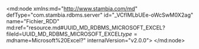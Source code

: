 <?xml version="1.0" encoding="UTF-8"?>
<md:node xmlns:md="http://www.stambia.com/md" defType="com.stambia.rdbms.server" id="_VCfIMLbUEe-oWcSwM0X2ag" name="Fichier_RDD" md:ref="resource.md#UUID_MD_RDBMS_MICROSOFT_EXCEL?fileId=UUID_MD_RDBMS_MICROSOFT_EXCEL$type=md$name=Microsoft%20Excel?" internalVersion="v2.0.0">
  <attribute defType="com.stambia.rdbms.server.module" id="_VCknwLbUEe-oWcSwM0X2ag" value="Microsoft Excel"/>
  <attribute defType="com.stambia.rdbms.server.driver" id="_uFLwoLbUEe-oWcSwM0X2ag" value="com.semarchy.xdi.jdbc.excel.XLSXDriver"/>
  <attribute defType="com.stambia.rdbms.server.designerAutoCommit" id="_uFLwobbUEe-oWcSwM0X2ag" value="true"/>
  <attribute defType="com.stambia.rdbms.server.url" id="_uFPbALbUEe-oWcSwM0X2ag" value="jdbc:semarchy:excel://C:\Users\PICAUDD\Desktop\2024.12.03 Echantillon test SIOP.xlsx?columnNameStyle=PRESERVE"/>
  <configuration id="_8t6X8Lb9Ee-0Xc913hdzrA" name="Dev">
    <attribute defType="com.stambia.rdbms.server.url" id="__5mQ0bb9Ee-0Xc913hdzrA" value="jdbc:semarchy:excel://C:\Users\PICAUDD\Desktop\2024.12.03 Echantillon test SIOP.xlsx?columnNameStyle=PRESERVE"/>
  </configuration>
  <node defType="com.stambia.rdbms.schema" id="_VKspALbUEe-oWcSwM0X2ag" name="2024.12.03 Echantillon test SIOP">
    <attribute defType="com.stambia.rdbms.schema.catalog.name" id="_VNVtULbUEe-oWcSwM0X2ag" value="2024.12.03 Echantillon test SIOP"/>
    <attribute defType="com.stambia.rdbms.schema.rejectMask" id="_VNWUYLbUEe-oWcSwM0X2ag" value="R_[targetName]"/>
    <attribute defType="com.stambia.rdbms.schema.loadMask" id="_VNW7cLbUEe-oWcSwM0X2ag" value="L[number]_[targetName]"/>
    <attribute defType="com.stambia.rdbms.schema.integrationMask" id="_VNXigLbUEe-oWcSwM0X2ag" value="I_[targetName]"/>
    <attribute defType="com.stambia.rdbms.schema.dataStoreFilter" id="_qPbKkLbVEe-oWcSwM0X2ag" value=""/>
    <node defType="com.stambia.rdbms.datastore" id="_L4DuELbWEe-oWcSwM0X2ag" name="entité lié à la nature relation$">
      <attribute defType="com.stambia.rdbms.datastore.name" id="_L4EVILbWEe-oWcSwM0X2ag" value="entité lié à la nature relation$"/>
      <attribute defType="com.stambia.rdbms.datastore.type" id="_L4EVIbbWEe-oWcSwM0X2ag" value="TABLE"/>
      <node defType="com.stambia.rdbms.column" id="_L4EVIrbWEe-oWcSwM0X2ag" name="id_naturerelation" position="1">
        <attribute defType="com.stambia.rdbms.column.name" id="_L4E8MLbWEe-oWcSwM0X2ag" value="id_naturerelation"/>
        <attribute defType="com.stambia.rdbms.column.autoIncrement" id="_L4E8MbbWEe-oWcSwM0X2ag" value="false"/>
        <attribute defType="com.stambia.rdbms.column.nullable" id="_L4E8MrbWEe-oWcSwM0X2ag" value="1"/>
        <attribute defType="com.stambia.rdbms.column.remarks" id="_L4E8M7bWEe-oWcSwM0X2ag" value=""/>
        <attribute defType="com.stambia.rdbms.column.type" id="_L4E8NLbWEe-oWcSwM0X2ag" value="VARCHAR"/>
      </node>
      <node defType="com.stambia.rdbms.column" id="_L4E8NbbWEe-oWcSwM0X2ag" name="id_entiteutilisantnature" position="2">
        <attribute defType="com.stambia.rdbms.column.name" id="_L4E8NrbWEe-oWcSwM0X2ag" value="id_entiteutilisantnature"/>
        <attribute defType="com.stambia.rdbms.column.autoIncrement" id="_L4E8N7bWEe-oWcSwM0X2ag" value="false"/>
        <attribute defType="com.stambia.rdbms.column.nullable" id="_L4E8OLbWEe-oWcSwM0X2ag" value="1"/>
        <attribute defType="com.stambia.rdbms.column.remarks" id="_L4E8ObbWEe-oWcSwM0X2ag" value=""/>
        <attribute defType="com.stambia.rdbms.column.type" id="_L4E8OrbWEe-oWcSwM0X2ag" value="VARCHAR"/>
      </node>
      <node defType="com.stambia.rdbms.column" id="_L4E8O7bWEe-oWcSwM0X2ag" name="f_entite" position="3">
        <attribute defType="com.stambia.rdbms.column.name" id="_L4E8PLbWEe-oWcSwM0X2ag" value="f_entite"/>
        <attribute defType="com.stambia.rdbms.column.autoIncrement" id="_L4E8PbbWEe-oWcSwM0X2ag" value="false"/>
        <attribute defType="com.stambia.rdbms.column.nullable" id="_L4E8PrbWEe-oWcSwM0X2ag" value="1"/>
        <attribute defType="com.stambia.rdbms.column.remarks" id="_L4E8P7bWEe-oWcSwM0X2ag" value=""/>
        <attribute defType="com.stambia.rdbms.column.type" id="_L4E8QLbWEe-oWcSwM0X2ag" value="VARCHAR"/>
      </node>
      <node defType="com.stambia.rdbms.column" id="_L4E8QbbWEe-oWcSwM0X2ag" name="dat_debutentite" position="4">
        <attribute defType="com.stambia.rdbms.column.name" id="_L4E8QrbWEe-oWcSwM0X2ag" value="dat_debutentite"/>
        <attribute defType="com.stambia.rdbms.column.autoIncrement" id="_L4E8Q7bWEe-oWcSwM0X2ag" value="false"/>
        <attribute defType="com.stambia.rdbms.column.nullable" id="_L4E8RLbWEe-oWcSwM0X2ag" value="1"/>
        <attribute defType="com.stambia.rdbms.column.remarks" id="_L4E8RbbWEe-oWcSwM0X2ag" value=""/>
        <attribute defType="com.stambia.rdbms.column.type" id="_L4E8RrbWEe-oWcSwM0X2ag" value="VARCHAR"/>
      </node>
      <node defType="com.stambia.rdbms.column" id="_L4E8R7bWEe-oWcSwM0X2ag" name="dat_finentite" position="5">
        <attribute defType="com.stambia.rdbms.column.name" id="_L4E8SLbWEe-oWcSwM0X2ag" value="dat_finentite"/>
        <attribute defType="com.stambia.rdbms.column.autoIncrement" id="_L4E8SbbWEe-oWcSwM0X2ag" value="false"/>
        <attribute defType="com.stambia.rdbms.column.nullable" id="_L4E8SrbWEe-oWcSwM0X2ag" value="1"/>
        <attribute defType="com.stambia.rdbms.column.remarks" id="_L4E8S7bWEe-oWcSwM0X2ag" value=""/>
        <attribute defType="com.stambia.rdbms.column.type" id="_L4E8TLbWEe-oWcSwM0X2ag" value="VARCHAR"/>
      </node>
    </node>
    <node defType="com.stambia.rdbms.datastore" id="_L5qQkLbWEe-oWcSwM0X2ag" name="nature de relation$">
      <attribute defType="com.stambia.rdbms.datastore.name" id="_L5qQkbbWEe-oWcSwM0X2ag" value="nature de relation$"/>
      <attribute defType="com.stambia.rdbms.datastore.type" id="_L5qQkrbWEe-oWcSwM0X2ag" value="TABLE"/>
      <node defType="com.stambia.rdbms.column" id="_L5q3oLbWEe-oWcSwM0X2ag" name="ID_Tiers" position="1">
        <attribute defType="com.stambia.rdbms.column.name" id="_L5q3obbWEe-oWcSwM0X2ag" value="ID_Tiers"/>
        <attribute defType="com.stambia.rdbms.column.autoIncrement" id="_L5q3orbWEe-oWcSwM0X2ag" value="false"/>
        <attribute defType="com.stambia.rdbms.column.nullable" id="_L5q3o7bWEe-oWcSwM0X2ag" value="1"/>
        <attribute defType="com.stambia.rdbms.column.remarks" id="_L5q3pLbWEe-oWcSwM0X2ag" value=""/>
        <attribute defType="com.stambia.rdbms.column.type" id="_L5q3pbbWEe-oWcSwM0X2ag" value="VARCHAR"/>
      </node>
      <node defType="com.stambia.rdbms.column" id="_L5q3prbWEe-oWcSwM0X2ag" name="id_naturerelation" position="2">
        <attribute defType="com.stambia.rdbms.column.name" id="_L5q3p7bWEe-oWcSwM0X2ag" value="id_naturerelation"/>
        <attribute defType="com.stambia.rdbms.column.autoIncrement" id="_L5q3qLbWEe-oWcSwM0X2ag" value="false"/>
        <attribute defType="com.stambia.rdbms.column.nullable" id="_L5q3qbbWEe-oWcSwM0X2ag" value="1"/>
        <attribute defType="com.stambia.rdbms.column.remarks" id="_L5q3qrbWEe-oWcSwM0X2ag" value=""/>
        <attribute defType="com.stambia.rdbms.column.type" id="_L5q3q7bWEe-oWcSwM0X2ag" value="VARCHAR"/>
      </node>
      <node defType="com.stambia.rdbms.column" id="_L5q3rLbWEe-oWcSwM0X2ag" name="f_type_nature_relation" position="3">
        <attribute defType="com.stambia.rdbms.column.name" id="_L5q3rbbWEe-oWcSwM0X2ag" value="f_type_nature_relation"/>
        <attribute defType="com.stambia.rdbms.column.autoIncrement" id="_L5q3rrbWEe-oWcSwM0X2ag" value="false"/>
        <attribute defType="com.stambia.rdbms.column.nullable" id="_L5q3r7bWEe-oWcSwM0X2ag" value="1"/>
        <attribute defType="com.stambia.rdbms.column.remarks" id="_L5q3sLbWEe-oWcSwM0X2ag" value=""/>
        <attribute defType="com.stambia.rdbms.column.type" id="_L5q3sbbWEe-oWcSwM0X2ag" value="VARCHAR"/>
      </node>
      <node defType="com.stambia.rdbms.column" id="_L5q3srbWEe-oWcSwM0X2ag" name="f_type_role_nature_relation" position="4">
        <attribute defType="com.stambia.rdbms.column.name" id="_L5q3s7bWEe-oWcSwM0X2ag" value="f_type_role_nature_relation"/>
        <attribute defType="com.stambia.rdbms.column.autoIncrement" id="_L5q3tLbWEe-oWcSwM0X2ag" value="false"/>
        <attribute defType="com.stambia.rdbms.column.nullable" id="_L5q3tbbWEe-oWcSwM0X2ag" value="1"/>
        <attribute defType="com.stambia.rdbms.column.remarks" id="_L5q3trbWEe-oWcSwM0X2ag" value=""/>
        <attribute defType="com.stambia.rdbms.column.type" id="_L5q3t7bWEe-oWcSwM0X2ag" value="VARCHAR"/>
      </node>
      <node defType="com.stambia.rdbms.column" id="_L5q3uLbWEe-oWcSwM0X2ag" name="dat_creation" position="5">
        <attribute defType="com.stambia.rdbms.column.name" id="_L5q3ubbWEe-oWcSwM0X2ag" value="dat_creation"/>
        <attribute defType="com.stambia.rdbms.column.autoIncrement" id="_L5q3urbWEe-oWcSwM0X2ag" value="false"/>
        <attribute defType="com.stambia.rdbms.column.nullable" id="_L5q3u7bWEe-oWcSwM0X2ag" value="1"/>
        <attribute defType="com.stambia.rdbms.column.remarks" id="_L5q3vLbWEe-oWcSwM0X2ag" value=""/>
        <attribute defType="com.stambia.rdbms.column.type" id="_L5q3vbbWEe-oWcSwM0X2ag" value="VARCHAR"/>
      </node>
      <node defType="com.stambia.rdbms.column" id="_L5q3vrbWEe-oWcSwM0X2ag" name="dat_affectionnature" position="6">
        <attribute defType="com.stambia.rdbms.column.name" id="_L5q3v7bWEe-oWcSwM0X2ag" value="dat_affectionnature"/>
        <attribute defType="com.stambia.rdbms.column.autoIncrement" id="_L5q3wLbWEe-oWcSwM0X2ag" value="false"/>
        <attribute defType="com.stambia.rdbms.column.nullable" id="_L5q3wbbWEe-oWcSwM0X2ag" value="1"/>
        <attribute defType="com.stambia.rdbms.column.remarks" id="_L5q3wrbWEe-oWcSwM0X2ag" value=""/>
        <attribute defType="com.stambia.rdbms.column.type" id="_L5q3w7bWEe-oWcSwM0X2ag" value="VARCHAR"/>
      </node>
      <node defType="com.stambia.rdbms.column" id="_L5q3xLbWEe-oWcSwM0X2ag" name="dat_finaffectionnature" position="7">
        <attribute defType="com.stambia.rdbms.column.name" id="_L5q3xbbWEe-oWcSwM0X2ag" value="dat_finaffectionnature"/>
        <attribute defType="com.stambia.rdbms.column.autoIncrement" id="_L5q3xrbWEe-oWcSwM0X2ag" value="false"/>
        <attribute defType="com.stambia.rdbms.column.nullable" id="_L5q3x7bWEe-oWcSwM0X2ag" value="1"/>
        <attribute defType="com.stambia.rdbms.column.remarks" id="_L5q3yLbWEe-oWcSwM0X2ag" value=""/>
        <attribute defType="com.stambia.rdbms.column.type" id="_L5q3ybbWEe-oWcSwM0X2ag" value="VARCHAR"/>
      </node>
    </node>
    <node defType="com.stambia.rdbms.datastore" id="_FBg0kLb4Ee-oWcSwM0X2ag" name="tiers$">
      <attribute defType="com.stambia.rdbms.datastore.name" id="_FBg0kbb4Ee-oWcSwM0X2ag" value="tiers$"/>
      <attribute defType="com.stambia.rdbms.datastore.type" id="_FBg0krb4Ee-oWcSwM0X2ag" value="TABLE"/>
      <node defType="com.stambia.rdbms.column" id="_FBjQ0Lb4Ee-oWcSwM0X2ag" name="ID_Tiers" position="1">
        <attribute defType="com.stambia.rdbms.column.name" id="_FBjQ0bb4Ee-oWcSwM0X2ag" value="ID_Tiers"/>
        <attribute defType="com.stambia.rdbms.column.autoIncrement" id="_FBjQ0rb4Ee-oWcSwM0X2ag" value="false"/>
        <attribute defType="com.stambia.rdbms.column.nullable" id="_FBjQ07b4Ee-oWcSwM0X2ag" value="1"/>
        <attribute defType="com.stambia.rdbms.column.remarks" id="_FBjQ1Lb4Ee-oWcSwM0X2ag" value=""/>
        <attribute defType="com.stambia.rdbms.column.type" id="_FBjQ1bb4Ee-oWcSwM0X2ag" value="VARCHAR"/>
      </node>
      <node defType="com.stambia.rdbms.column" id="_FBjQ1rb4Ee-oWcSwM0X2ag" name="f_type_nature_relation" position="2">
        <attribute defType="com.stambia.rdbms.column.name" id="_FBjQ17b4Ee-oWcSwM0X2ag" value="f_type_nature_relation"/>
        <attribute defType="com.stambia.rdbms.column.autoIncrement" id="_FBjQ2Lb4Ee-oWcSwM0X2ag" value="false"/>
        <attribute defType="com.stambia.rdbms.column.nullable" id="_FBjQ2bb4Ee-oWcSwM0X2ag" value="1"/>
        <attribute defType="com.stambia.rdbms.column.remarks" id="_FBjQ2rb4Ee-oWcSwM0X2ag" value=""/>
        <attribute defType="com.stambia.rdbms.column.type" id="_FBjQ27b4Ee-oWcSwM0X2ag" value="VARCHAR"/>
      </node>
      <node defType="com.stambia.rdbms.column" id="_FBjQ3Lb4Ee-oWcSwM0X2ag" name="zone_geographique" position="3">
        <attribute defType="com.stambia.rdbms.column.name" id="_FBjQ3bb4Ee-oWcSwM0X2ag" value="zone_geographique"/>
        <attribute defType="com.stambia.rdbms.column.autoIncrement" id="_FBjQ3rb4Ee-oWcSwM0X2ag" value="false"/>
        <attribute defType="com.stambia.rdbms.column.nullable" id="_FBjQ37b4Ee-oWcSwM0X2ag" value="1"/>
        <attribute defType="com.stambia.rdbms.column.remarks" id="_FBjQ4Lb4Ee-oWcSwM0X2ag" value=""/>
        <attribute defType="com.stambia.rdbms.column.type" id="_FBjQ4bb4Ee-oWcSwM0X2ag" value="VARCHAR"/>
      </node>
      <node defType="com.stambia.rdbms.column" id="_FBjQ4rb4Ee-oWcSwM0X2ag" name="f_cat_tiers" position="4">
        <attribute defType="com.stambia.rdbms.column.name" id="_FBjQ47b4Ee-oWcSwM0X2ag" value="f_cat_tiers"/>
        <attribute defType="com.stambia.rdbms.column.autoIncrement" id="_FBjQ5Lb4Ee-oWcSwM0X2ag" value="false"/>
        <attribute defType="com.stambia.rdbms.column.nullable" id="_FBjQ5bb4Ee-oWcSwM0X2ag" value="1"/>
        <attribute defType="com.stambia.rdbms.column.remarks" id="_FBjQ5rb4Ee-oWcSwM0X2ag" value=""/>
        <attribute defType="com.stambia.rdbms.column.type" id="_FBjQ57b4Ee-oWcSwM0X2ag" value="VARCHAR"/>
      </node>
      <node defType="com.stambia.rdbms.column" id="_FBjQ6Lb4Ee-oWcSwM0X2ag" name="date_creation_tiers" position="5">
        <attribute defType="com.stambia.rdbms.column.name" id="_FBjQ6bb4Ee-oWcSwM0X2ag" value="date_creation_tiers"/>
        <attribute defType="com.stambia.rdbms.column.autoIncrement" id="_FBjQ6rb4Ee-oWcSwM0X2ag" value="false"/>
        <attribute defType="com.stambia.rdbms.column.nullable" id="_FBjQ67b4Ee-oWcSwM0X2ag" value="1"/>
        <attribute defType="com.stambia.rdbms.column.remarks" id="_FBjQ7Lb4Ee-oWcSwM0X2ag" value=""/>
        <attribute defType="com.stambia.rdbms.column.type" id="_FBjQ7bb4Ee-oWcSwM0X2ag" value="VARCHAR"/>
      </node>
      <node defType="com.stambia.rdbms.column" id="_FBjQ7rb4Ee-oWcSwM0X2ag" name="F_PAYS_NATIONALITE" position="6">
        <attribute defType="com.stambia.rdbms.column.name" id="_FBjQ77b4Ee-oWcSwM0X2ag" value="F_PAYS_NATIONALITE"/>
        <attribute defType="com.stambia.rdbms.column.autoIncrement" id="_FBjQ8Lb4Ee-oWcSwM0X2ag" value="false"/>
        <attribute defType="com.stambia.rdbms.column.nullable" id="_FBjQ8bb4Ee-oWcSwM0X2ag" value="1"/>
        <attribute defType="com.stambia.rdbms.column.remarks" id="_FBjQ8rb4Ee-oWcSwM0X2ag" value=""/>
        <attribute defType="com.stambia.rdbms.column.type" id="_FBjQ87b4Ee-oWcSwM0X2ag" value="VARCHAR"/>
      </node>
      <node defType="com.stambia.rdbms.column" id="_FBjQ9Lb4Ee-oWcSwM0X2ag" name="f_pays_residence" position="7">
        <attribute defType="com.stambia.rdbms.column.name" id="_FBjQ9bb4Ee-oWcSwM0X2ag" value="f_pays_residence"/>
        <attribute defType="com.stambia.rdbms.column.autoIncrement" id="_FBjQ9rb4Ee-oWcSwM0X2ag" value="false"/>
        <attribute defType="com.stambia.rdbms.column.nullable" id="_FBjQ97b4Ee-oWcSwM0X2ag" value="1"/>
        <attribute defType="com.stambia.rdbms.column.remarks" id="_FBjQ-Lb4Ee-oWcSwM0X2ag" value=""/>
        <attribute defType="com.stambia.rdbms.column.type" id="_FBjQ-bb4Ee-oWcSwM0X2ag" value="VARCHAR"/>
      </node>
      <node defType="com.stambia.rdbms.column" id="_FBjQ-rb4Ee-oWcSwM0X2ag" name="f_pays_immatriculation" position="8">
        <attribute defType="com.stambia.rdbms.column.name" id="_FBjQ-7b4Ee-oWcSwM0X2ag" value="f_pays_immatriculation"/>
        <attribute defType="com.stambia.rdbms.column.autoIncrement" id="_FBjQ_Lb4Ee-oWcSwM0X2ag" value="false"/>
        <attribute defType="com.stambia.rdbms.column.nullable" id="_FBjQ_bb4Ee-oWcSwM0X2ag" value="1"/>
        <attribute defType="com.stambia.rdbms.column.remarks" id="_FBjQ_rb4Ee-oWcSwM0X2ag" value=""/>
        <attribute defType="com.stambia.rdbms.column.type" id="_FBjQ_7b4Ee-oWcSwM0X2ag" value="VARCHAR"/>
      </node>
      <node defType="com.stambia.rdbms.column" id="_FBjRALb4Ee-oWcSwM0X2ag" name="f_agent_economique" position="9">
        <attribute defType="com.stambia.rdbms.column.name" id="_FBjRAbb4Ee-oWcSwM0X2ag" value="f_agent_economique"/>
        <attribute defType="com.stambia.rdbms.column.autoIncrement" id="_FBjRArb4Ee-oWcSwM0X2ag" value="false"/>
        <attribute defType="com.stambia.rdbms.column.nullable" id="_FBjRA7b4Ee-oWcSwM0X2ag" value="1"/>
        <attribute defType="com.stambia.rdbms.column.remarks" id="_FBjRBLb4Ee-oWcSwM0X2ag" value=""/>
        <attribute defType="com.stambia.rdbms.column.type" id="_FBjRBbb4Ee-oWcSwM0X2ag" value="VARCHAR"/>
      </node>
      <node defType="com.stambia.rdbms.column" id="_FBjRBrb4Ee-oWcSwM0X2ag" name="f_categorie_juridique" position="10">
        <attribute defType="com.stambia.rdbms.column.name" id="_FBjRB7b4Ee-oWcSwM0X2ag" value="f_categorie_juridique"/>
        <attribute defType="com.stambia.rdbms.column.autoIncrement" id="_FBjRCLb4Ee-oWcSwM0X2ag" value="false"/>
        <attribute defType="com.stambia.rdbms.column.nullable" id="_FBjRCbb4Ee-oWcSwM0X2ag" value="1"/>
        <attribute defType="com.stambia.rdbms.column.remarks" id="_FBjRCrb4Ee-oWcSwM0X2ag" value=""/>
        <attribute defType="com.stambia.rdbms.column.type" id="_FBjRC7b4Ee-oWcSwM0X2ag" value="VARCHAR"/>
      </node>
      <node defType="com.stambia.rdbms.column" id="_FBjRDLb4Ee-oWcSwM0X2ag" name="f_canal_acheminement" position="11">
        <attribute defType="com.stambia.rdbms.column.name" id="_FBjRDbb4Ee-oWcSwM0X2ag" value="f_canal_acheminement"/>
        <attribute defType="com.stambia.rdbms.column.autoIncrement" id="_FBjRDrb4Ee-oWcSwM0X2ag" value="false"/>
        <attribute defType="com.stambia.rdbms.column.nullable" id="_FBjRD7b4Ee-oWcSwM0X2ag" value="1"/>
        <attribute defType="com.stambia.rdbms.column.remarks" id="_FBjRELb4Ee-oWcSwM0X2ag" value=""/>
        <attribute defType="com.stambia.rdbms.column.type" id="_FBjREbb4Ee-oWcSwM0X2ag" value="VARCHAR"/>
      </node>
      <node defType="com.stambia.rdbms.column" id="_FBjRErb4Ee-oWcSwM0X2ag" name="raison_sociale" position="12">
        <attribute defType="com.stambia.rdbms.column.name" id="_FBjRE7b4Ee-oWcSwM0X2ag" value="raison_sociale"/>
        <attribute defType="com.stambia.rdbms.column.autoIncrement" id="_FBjRFLb4Ee-oWcSwM0X2ag" value="false"/>
        <attribute defType="com.stambia.rdbms.column.nullable" id="_FBjRFbb4Ee-oWcSwM0X2ag" value="1"/>
        <attribute defType="com.stambia.rdbms.column.remarks" id="_FBjRFrb4Ee-oWcSwM0X2ag" value=""/>
        <attribute defType="com.stambia.rdbms.column.type" id="_FBjRF7b4Ee-oWcSwM0X2ag" value="VARCHAR"/>
      </node>
      <node defType="com.stambia.rdbms.column" id="_FBjRGLb4Ee-oWcSwM0X2ag" name="raison_sociale_abregee" position="13">
        <attribute defType="com.stambia.rdbms.column.name" id="_FBjRGbb4Ee-oWcSwM0X2ag" value="raison_sociale_abregee"/>
        <attribute defType="com.stambia.rdbms.column.autoIncrement" id="_FBjRGrb4Ee-oWcSwM0X2ag" value="false"/>
        <attribute defType="com.stambia.rdbms.column.nullable" id="_FBjRG7b4Ee-oWcSwM0X2ag" value="1"/>
        <attribute defType="com.stambia.rdbms.column.remarks" id="_FBjRHLb4Ee-oWcSwM0X2ag" value=""/>
        <attribute defType="com.stambia.rdbms.column.type" id="_FBjRHbb4Ee-oWcSwM0X2ag" value="VARCHAR"/>
      </node>
      <node defType="com.stambia.rdbms.column" id="_FBjRHrb4Ee-oWcSwM0X2ag" name="siren" position="14">
        <attribute defType="com.stambia.rdbms.column.name" id="_FBjRH7b4Ee-oWcSwM0X2ag" value="siren"/>
        <attribute defType="com.stambia.rdbms.column.autoIncrement" id="_FBjRILb4Ee-oWcSwM0X2ag" value="false"/>
        <attribute defType="com.stambia.rdbms.column.nullable" id="_FBjRIbb4Ee-oWcSwM0X2ag" value="1"/>
        <attribute defType="com.stambia.rdbms.column.remarks" id="_FBjRIrb4Ee-oWcSwM0X2ag" value=""/>
        <attribute defType="com.stambia.rdbms.column.type" id="_FBjRI7b4Ee-oWcSwM0X2ag" value="VARCHAR"/>
      </node>
      <node defType="com.stambia.rdbms.column" id="_FBjRJLb4Ee-oWcSwM0X2ag" name="siret" position="15">
        <attribute defType="com.stambia.rdbms.column.name" id="_FBjRJbb4Ee-oWcSwM0X2ag" value="siret"/>
        <attribute defType="com.stambia.rdbms.column.autoIncrement" id="_FBjRJrb4Ee-oWcSwM0X2ag" value="false"/>
        <attribute defType="com.stambia.rdbms.column.nullable" id="_FBjRJ7b4Ee-oWcSwM0X2ag" value="1"/>
        <attribute defType="com.stambia.rdbms.column.remarks" id="_FBjRKLb4Ee-oWcSwM0X2ag" value=""/>
        <attribute defType="com.stambia.rdbms.column.type" id="_FBjRKbb4Ee-oWcSwM0X2ag" value="VARCHAR"/>
      </node>
      <node defType="com.stambia.rdbms.column" id="_FBjRKrb4Ee-oWcSwM0X2ag" name="f_section_naf" position="16">
        <attribute defType="com.stambia.rdbms.column.name" id="_FBjRK7b4Ee-oWcSwM0X2ag" value="f_section_naf"/>
        <attribute defType="com.stambia.rdbms.column.autoIncrement" id="_FBjRLLb4Ee-oWcSwM0X2ag" value="false"/>
        <attribute defType="com.stambia.rdbms.column.nullable" id="_FBjRLbb4Ee-oWcSwM0X2ag" value="1"/>
        <attribute defType="com.stambia.rdbms.column.remarks" id="_FBjRLrb4Ee-oWcSwM0X2ag" value=""/>
        <attribute defType="com.stambia.rdbms.column.type" id="_FBjRL7b4Ee-oWcSwM0X2ag" value="VARCHAR"/>
      </node>
      <node defType="com.stambia.rdbms.column" id="_FBjRMLb4Ee-oWcSwM0X2ag" name="f_sous_section_naf" position="17">
        <attribute defType="com.stambia.rdbms.column.name" id="_FBjRMbb4Ee-oWcSwM0X2ag" value="f_sous_section_naf"/>
        <attribute defType="com.stambia.rdbms.column.autoIncrement" id="_FBjRMrb4Ee-oWcSwM0X2ag" value="false"/>
        <attribute defType="com.stambia.rdbms.column.nullable" id="_FBjRM7b4Ee-oWcSwM0X2ag" value="1"/>
        <attribute defType="com.stambia.rdbms.column.remarks" id="_FBjRNLb4Ee-oWcSwM0X2ag" value=""/>
        <attribute defType="com.stambia.rdbms.column.type" id="_FBjRNbb4Ee-oWcSwM0X2ag" value="VARCHAR"/>
      </node>
      <node defType="com.stambia.rdbms.column" id="_FBjRNrb4Ee-oWcSwM0X2ag" name="f_regroupement_naf" position="18">
        <attribute defType="com.stambia.rdbms.column.name" id="_FBjRN7b4Ee-oWcSwM0X2ag" value="f_regroupement_naf"/>
        <attribute defType="com.stambia.rdbms.column.autoIncrement" id="_FBjROLb4Ee-oWcSwM0X2ag" value="false"/>
        <attribute defType="com.stambia.rdbms.column.nullable" id="_FBjRObb4Ee-oWcSwM0X2ag" value="1"/>
        <attribute defType="com.stambia.rdbms.column.remarks" id="_FBjROrb4Ee-oWcSwM0X2ag" value=""/>
        <attribute defType="com.stambia.rdbms.column.type" id="_FBjRO7b4Ee-oWcSwM0X2ag" value="VARCHAR"/>
      </node>
      <node defType="com.stambia.rdbms.column" id="_FBjRPLb4Ee-oWcSwM0X2ag" name="f_code_naf" position="19">
        <attribute defType="com.stambia.rdbms.column.name" id="_FBjRPbb4Ee-oWcSwM0X2ag" value="f_code_naf"/>
        <attribute defType="com.stambia.rdbms.column.autoIncrement" id="_FBjRPrb4Ee-oWcSwM0X2ag" value="false"/>
        <attribute defType="com.stambia.rdbms.column.nullable" id="_FBjRP7b4Ee-oWcSwM0X2ag" value="1"/>
        <attribute defType="com.stambia.rdbms.column.remarks" id="_FBjRQLb4Ee-oWcSwM0X2ag" value=""/>
        <attribute defType="com.stambia.rdbms.column.type" id="_FBjRQbb4Ee-oWcSwM0X2ag" value="VARCHAR"/>
      </node>
      <node defType="com.stambia.rdbms.column" id="_FBjRQrb4Ee-oWcSwM0X2ag" name="f_code_nace" position="20">
        <attribute defType="com.stambia.rdbms.column.name" id="_FBjRQ7b4Ee-oWcSwM0X2ag" value="f_code_nace"/>
        <attribute defType="com.stambia.rdbms.column.autoIncrement" id="_FBjRRLb4Ee-oWcSwM0X2ag" value="false"/>
        <attribute defType="com.stambia.rdbms.column.nullable" id="_FBjRRbb4Ee-oWcSwM0X2ag" value="1"/>
        <attribute defType="com.stambia.rdbms.column.remarks" id="_FBjRRrb4Ee-oWcSwM0X2ag" value=""/>
        <attribute defType="com.stambia.rdbms.column.type" id="_FBjRR7b4Ee-oWcSwM0X2ag" value="VARCHAR"/>
      </node>
      <node defType="com.stambia.rdbms.column" id="_FBjRSLb4Ee-oWcSwM0X2ag" name="code_ridet" position="21">
        <attribute defType="com.stambia.rdbms.column.name" id="_FBjRSbb4Ee-oWcSwM0X2ag" value="code_ridet"/>
        <attribute defType="com.stambia.rdbms.column.autoIncrement" id="_FBjRSrb4Ee-oWcSwM0X2ag" value="false"/>
        <attribute defType="com.stambia.rdbms.column.nullable" id="_FBjRS7b4Ee-oWcSwM0X2ag" value="1"/>
        <attribute defType="com.stambia.rdbms.column.remarks" id="_FBjRTLb4Ee-oWcSwM0X2ag" value=""/>
        <attribute defType="com.stambia.rdbms.column.type" id="_FBjRTbb4Ee-oWcSwM0X2ag" value="VARCHAR"/>
      </node>
    </node>
    <node defType="com.stambia.rdbms.datastore" id="_lvkEQLeqEe-HWORqlyIdiQ" name="banque$">
      <attribute defType="com.stambia.rdbms.datastore.name" id="_lvkEQbeqEe-HWORqlyIdiQ" value="banque$"/>
      <attribute defType="com.stambia.rdbms.datastore.type" id="_lvkEQreqEe-HWORqlyIdiQ" value="TABLE"/>
      <node defType="com.stambia.rdbms.column" id="_lvpj0LeqEe-HWORqlyIdiQ" name="ID_Tiers" position="1">
        <attribute defType="com.stambia.rdbms.column.name" id="_lvpj0beqEe-HWORqlyIdiQ" value="ID_Tiers"/>
        <attribute defType="com.stambia.rdbms.column.autoIncrement" id="_lvpj0reqEe-HWORqlyIdiQ" value="false"/>
        <attribute defType="com.stambia.rdbms.column.nullable" id="_lvpj07eqEe-HWORqlyIdiQ" value="1"/>
        <attribute defType="com.stambia.rdbms.column.remarks" id="_lvpj1LeqEe-HWORqlyIdiQ" value=""/>
        <attribute defType="com.stambia.rdbms.column.type" id="_lvpj1beqEe-HWORqlyIdiQ" value="VARCHAR"/>
      </node>
      <node defType="com.stambia.rdbms.column" id="_lvpj1reqEe-HWORqlyIdiQ" name="id_banque" position="2">
        <attribute defType="com.stambia.rdbms.column.name" id="_lvpj17eqEe-HWORqlyIdiQ" value="id_banque"/>
        <attribute defType="com.stambia.rdbms.column.autoIncrement" id="_lvpj2LeqEe-HWORqlyIdiQ" value="false"/>
        <attribute defType="com.stambia.rdbms.column.nullable" id="_lvpj2beqEe-HWORqlyIdiQ" value="1"/>
        <attribute defType="com.stambia.rdbms.column.remarks" id="_lvpj2reqEe-HWORqlyIdiQ" value=""/>
        <attribute defType="com.stambia.rdbms.column.type" id="_lvpj27eqEe-HWORqlyIdiQ" value="VARCHAR"/>
      </node>
      <node defType="com.stambia.rdbms.column" id="_lvpj3LeqEe-HWORqlyIdiQ" name="nombanque" position="3">
        <attribute defType="com.stambia.rdbms.column.name" id="_lvpj3beqEe-HWORqlyIdiQ" value="nombanque"/>
        <attribute defType="com.stambia.rdbms.column.autoIncrement" id="_lvpj3reqEe-HWORqlyIdiQ" value="false"/>
        <attribute defType="com.stambia.rdbms.column.nullable" id="_lvpj37eqEe-HWORqlyIdiQ" value="1"/>
        <attribute defType="com.stambia.rdbms.column.remarks" id="_lvpj4LeqEe-HWORqlyIdiQ" value=""/>
        <attribute defType="com.stambia.rdbms.column.type" id="_lvpj4beqEe-HWORqlyIdiQ" value="VARCHAR"/>
      </node>
      <node defType="com.stambia.rdbms.column" id="_lvpj4reqEe-HWORqlyIdiQ" name="sigle" position="4">
        <attribute defType="com.stambia.rdbms.column.name" id="_lvpj47eqEe-HWORqlyIdiQ" value="sigle"/>
        <attribute defType="com.stambia.rdbms.column.autoIncrement" id="_lvpj5LeqEe-HWORqlyIdiQ" value="false"/>
        <attribute defType="com.stambia.rdbms.column.nullable" id="_lvpj5beqEe-HWORqlyIdiQ" value="1"/>
        <attribute defType="com.stambia.rdbms.column.remarks" id="_lvpj5reqEe-HWORqlyIdiQ" value=""/>
        <attribute defType="com.stambia.rdbms.column.type" id="_lvpj57eqEe-HWORqlyIdiQ" value="VARCHAR"/>
      </node>
      <node defType="com.stambia.rdbms.column" id="_lvpj6LeqEe-HWORqlyIdiQ" name="nom_agence" position="5">
        <attribute defType="com.stambia.rdbms.column.name" id="_lvpj6beqEe-HWORqlyIdiQ" value="nom_agence"/>
        <attribute defType="com.stambia.rdbms.column.autoIncrement" id="_lvpj6reqEe-HWORqlyIdiQ" value="false"/>
        <attribute defType="com.stambia.rdbms.column.nullable" id="_lvpj67eqEe-HWORqlyIdiQ" value="1"/>
        <attribute defType="com.stambia.rdbms.column.remarks" id="_lvpj7LeqEe-HWORqlyIdiQ" value=""/>
        <attribute defType="com.stambia.rdbms.column.type" id="_lvpj7beqEe-HWORqlyIdiQ" value="VARCHAR"/>
      </node>
      <node defType="com.stambia.rdbms.column" id="_lvpj7reqEe-HWORqlyIdiQ" name="nom_agence_br" position="6">
        <attribute defType="com.stambia.rdbms.column.name" id="_lvpj77eqEe-HWORqlyIdiQ" value="nom_agence_br"/>
        <attribute defType="com.stambia.rdbms.column.autoIncrement" id="_lvpj8LeqEe-HWORqlyIdiQ" value="false"/>
        <attribute defType="com.stambia.rdbms.column.nullable" id="_lvpj8beqEe-HWORqlyIdiQ" value="1"/>
        <attribute defType="com.stambia.rdbms.column.remarks" id="_lvpj8reqEe-HWORqlyIdiQ" value=""/>
        <attribute defType="com.stambia.rdbms.column.type" id="_lvpj87eqEe-HWORqlyIdiQ" value="VARCHAR"/>
      </node>
      <node defType="com.stambia.rdbms.column" id="_lvpj9LeqEe-HWORqlyIdiQ" name="adresse_agence" position="7">
        <attribute defType="com.stambia.rdbms.column.name" id="_lvpj9beqEe-HWORqlyIdiQ" value="adresse_agence"/>
        <attribute defType="com.stambia.rdbms.column.autoIncrement" id="_lvpj9reqEe-HWORqlyIdiQ" value="false"/>
        <attribute defType="com.stambia.rdbms.column.nullable" id="_lvpj97eqEe-HWORqlyIdiQ" value="1"/>
        <attribute defType="com.stambia.rdbms.column.remarks" id="_lvpj-LeqEe-HWORqlyIdiQ" value=""/>
        <attribute defType="com.stambia.rdbms.column.type" id="_lvpj-beqEe-HWORqlyIdiQ" value="VARCHAR"/>
      </node>
      <node defType="com.stambia.rdbms.column" id="_lvpj-reqEe-HWORqlyIdiQ" name="ville_agence" position="8">
        <attribute defType="com.stambia.rdbms.column.name" id="_lvpj-7eqEe-HWORqlyIdiQ" value="ville_agence"/>
        <attribute defType="com.stambia.rdbms.column.autoIncrement" id="_lvpj_LeqEe-HWORqlyIdiQ" value="false"/>
        <attribute defType="com.stambia.rdbms.column.nullable" id="_lvpj_beqEe-HWORqlyIdiQ" value="1"/>
        <attribute defType="com.stambia.rdbms.column.remarks" id="_lvpj_reqEe-HWORqlyIdiQ" value=""/>
        <attribute defType="com.stambia.rdbms.column.type" id="_lvpj_7eqEe-HWORqlyIdiQ" value="VARCHAR"/>
      </node>
      <node defType="com.stambia.rdbms.column" id="_lvpkALeqEe-HWORqlyIdiQ" name="f_pays" position="9">
        <attribute defType="com.stambia.rdbms.column.name" id="_lvpkAbeqEe-HWORqlyIdiQ" value="f_pays"/>
        <attribute defType="com.stambia.rdbms.column.autoIncrement" id="_lvpkAreqEe-HWORqlyIdiQ" value="false"/>
        <attribute defType="com.stambia.rdbms.column.nullable" id="_lvpkA7eqEe-HWORqlyIdiQ" value="1"/>
        <attribute defType="com.stambia.rdbms.column.remarks" id="_lvpkBLeqEe-HWORqlyIdiQ" value=""/>
        <attribute defType="com.stambia.rdbms.column.type" id="_lvpkBbeqEe-HWORqlyIdiQ" value="VARCHAR"/>
      </node>
      <node defType="com.stambia.rdbms.column" id="_lvpkBreqEe-HWORqlyIdiQ" name="mail_agence" position="10">
        <attribute defType="com.stambia.rdbms.column.name" id="_lvpkB7eqEe-HWORqlyIdiQ" value="mail_agence"/>
        <attribute defType="com.stambia.rdbms.column.autoIncrement" id="_lvpkCLeqEe-HWORqlyIdiQ" value="false"/>
        <attribute defType="com.stambia.rdbms.column.nullable" id="_lvpkCbeqEe-HWORqlyIdiQ" value="1"/>
        <attribute defType="com.stambia.rdbms.column.remarks" id="_lvpkCreqEe-HWORqlyIdiQ" value=""/>
        <attribute defType="com.stambia.rdbms.column.type" id="_lvpkC7eqEe-HWORqlyIdiQ" value="VARCHAR"/>
      </node>
      <node defType="com.stambia.rdbms.column" id="_lvpkDLeqEe-HWORqlyIdiQ" name="tel_agence" position="11">
        <attribute defType="com.stambia.rdbms.column.name" id="_lvpkDbeqEe-HWORqlyIdiQ" value="tel_agence"/>
        <attribute defType="com.stambia.rdbms.column.autoIncrement" id="_lvpkDreqEe-HWORqlyIdiQ" value="false"/>
        <attribute defType="com.stambia.rdbms.column.nullable" id="_lvqK4LeqEe-HWORqlyIdiQ" value="1"/>
        <attribute defType="com.stambia.rdbms.column.remarks" id="_lvqK4beqEe-HWORqlyIdiQ" value=""/>
        <attribute defType="com.stambia.rdbms.column.type" id="_lvqK4reqEe-HWORqlyIdiQ" value="VARCHAR"/>
      </node>
      <node defType="com.stambia.rdbms.column" id="_lvqK47eqEe-HWORqlyIdiQ" name="fax_agence" position="12">
        <attribute defType="com.stambia.rdbms.column.name" id="_lvqK5LeqEe-HWORqlyIdiQ" value="fax_agence"/>
        <attribute defType="com.stambia.rdbms.column.autoIncrement" id="_lvqK5beqEe-HWORqlyIdiQ" value="false"/>
        <attribute defType="com.stambia.rdbms.column.nullable" id="_lvqK5reqEe-HWORqlyIdiQ" value="1"/>
        <attribute defType="com.stambia.rdbms.column.remarks" id="_lvqK57eqEe-HWORqlyIdiQ" value=""/>
        <attribute defType="com.stambia.rdbms.column.type" id="_lvqK6LeqEe-HWORqlyIdiQ" value="VARCHAR"/>
      </node>
      <node defType="com.stambia.rdbms.column" id="_lvqK6beqEe-HWORqlyIdiQ" name="compte_defaut" position="13">
        <attribute defType="com.stambia.rdbms.column.name" id="_lvqK6reqEe-HWORqlyIdiQ" value="compte_defaut"/>
        <attribute defType="com.stambia.rdbms.column.autoIncrement" id="_lvqK67eqEe-HWORqlyIdiQ" value="false"/>
        <attribute defType="com.stambia.rdbms.column.nullable" id="_lvqK7LeqEe-HWORqlyIdiQ" value="1"/>
        <attribute defType="com.stambia.rdbms.column.remarks" id="_lvqK7beqEe-HWORqlyIdiQ" value=""/>
        <attribute defType="com.stambia.rdbms.column.type" id="_lvqK7reqEe-HWORqlyIdiQ" value="VARCHAR"/>
      </node>
      <node defType="com.stambia.rdbms.column" id="_lvqK77eqEe-HWORqlyIdiQ" name="compte_actif" position="14">
        <attribute defType="com.stambia.rdbms.column.name" id="_lvqK8LeqEe-HWORqlyIdiQ" value="compte_actif"/>
        <attribute defType="com.stambia.rdbms.column.autoIncrement" id="_lvqK8beqEe-HWORqlyIdiQ" value="false"/>
        <attribute defType="com.stambia.rdbms.column.nullable" id="_lvqK8reqEe-HWORqlyIdiQ" value="1"/>
        <attribute defType="com.stambia.rdbms.column.remarks" id="_lvqK87eqEe-HWORqlyIdiQ" value=""/>
        <attribute defType="com.stambia.rdbms.column.type" id="_lvqK9LeqEe-HWORqlyIdiQ" value="VARCHAR"/>
      </node>
      <node defType="com.stambia.rdbms.column" id="_lvqK9beqEe-HWORqlyIdiQ" name="INDICATEUR_DEBIT_OFFICE" position="15">
        <attribute defType="com.stambia.rdbms.column.name" id="_lvqK9reqEe-HWORqlyIdiQ" value="INDICATEUR_DEBIT_OFFICE"/>
        <attribute defType="com.stambia.rdbms.column.autoIncrement" id="_lvqK97eqEe-HWORqlyIdiQ" value="false"/>
        <attribute defType="com.stambia.rdbms.column.nullable" id="_lvqK-LeqEe-HWORqlyIdiQ" value="1"/>
        <attribute defType="com.stambia.rdbms.column.remarks" id="_lvqK-beqEe-HWORqlyIdiQ" value=""/>
        <attribute defType="com.stambia.rdbms.column.type" id="_lvqK-reqEe-HWORqlyIdiQ" value="VARCHAR"/>
      </node>
      <node defType="com.stambia.rdbms.column" id="_lvqK-7eqEe-HWORqlyIdiQ" name="inititule_du_compte" position="16">
        <attribute defType="com.stambia.rdbms.column.name" id="_lvqK_LeqEe-HWORqlyIdiQ" value="inititule_du_compte"/>
        <attribute defType="com.stambia.rdbms.column.autoIncrement" id="_lvqK_beqEe-HWORqlyIdiQ" value="false"/>
        <attribute defType="com.stambia.rdbms.column.nullable" id="_lvqK_reqEe-HWORqlyIdiQ" value="1"/>
        <attribute defType="com.stambia.rdbms.column.remarks" id="_lvqK_7eqEe-HWORqlyIdiQ" value=""/>
        <attribute defType="com.stambia.rdbms.column.type" id="_lvqLALeqEe-HWORqlyIdiQ" value="VARCHAR"/>
      </node>
      <node defType="com.stambia.rdbms.column" id="_lvqLAbeqEe-HWORqlyIdiQ" name="date_ouverture" position="17">
        <attribute defType="com.stambia.rdbms.column.name" id="_lvqLAreqEe-HWORqlyIdiQ" value="date_ouverture"/>
        <attribute defType="com.stambia.rdbms.column.autoIncrement" id="_lvqLA7eqEe-HWORqlyIdiQ" value="false"/>
        <attribute defType="com.stambia.rdbms.column.nullable" id="_lvqLBLeqEe-HWORqlyIdiQ" value="1"/>
        <attribute defType="com.stambia.rdbms.column.remarks" id="_lvqLBbeqEe-HWORqlyIdiQ" value=""/>
        <attribute defType="com.stambia.rdbms.column.type" id="_lvqLBreqEe-HWORqlyIdiQ" value="VARCHAR"/>
      </node>
      <node defType="com.stambia.rdbms.column" id="_lvqLB7eqEe-HWORqlyIdiQ" name="date_de_fermeture" position="18">
        <attribute defType="com.stambia.rdbms.column.name" id="_lvqLCLeqEe-HWORqlyIdiQ" value="date_de_fermeture"/>
        <attribute defType="com.stambia.rdbms.column.autoIncrement" id="_lvqLCbeqEe-HWORqlyIdiQ" value="false"/>
        <attribute defType="com.stambia.rdbms.column.nullable" id="_lvqLCreqEe-HWORqlyIdiQ" value="1"/>
        <attribute defType="com.stambia.rdbms.column.remarks" id="_lvqLC7eqEe-HWORqlyIdiQ" value=""/>
        <attribute defType="com.stambia.rdbms.column.type" id="_lvqLDLeqEe-HWORqlyIdiQ" value="VARCHAR"/>
      </node>
      <node defType="com.stambia.rdbms.column" id="_lvqLDbeqEe-HWORqlyIdiQ" name="f_devise" position="19">
        <attribute defType="com.stambia.rdbms.column.name" id="_lvqLDreqEe-HWORqlyIdiQ" value="f_devise"/>
        <attribute defType="com.stambia.rdbms.column.autoIncrement" id="_lvqLD7eqEe-HWORqlyIdiQ" value="false"/>
        <attribute defType="com.stambia.rdbms.column.nullable" id="_lvqLELeqEe-HWORqlyIdiQ" value="1"/>
        <attribute defType="com.stambia.rdbms.column.remarks" id="_lvqLEbeqEe-HWORqlyIdiQ" value=""/>
        <attribute defType="com.stambia.rdbms.column.type" id="_lvqLEreqEe-HWORqlyIdiQ" value="VARCHAR"/>
      </node>
      <node defType="com.stambia.rdbms.column" id="_lvqLE7eqEe-HWORqlyIdiQ" name="f_pays_compte" position="20">
        <attribute defType="com.stambia.rdbms.column.name" id="_lvqLFLeqEe-HWORqlyIdiQ" value="f_pays_compte"/>
        <attribute defType="com.stambia.rdbms.column.autoIncrement" id="_lvqLFbeqEe-HWORqlyIdiQ" value="false"/>
        <attribute defType="com.stambia.rdbms.column.nullable" id="_lvqLFreqEe-HWORqlyIdiQ" value="1"/>
        <attribute defType="com.stambia.rdbms.column.remarks" id="_lvqLF7eqEe-HWORqlyIdiQ" value=""/>
        <attribute defType="com.stambia.rdbms.column.type" id="_lvqLGLeqEe-HWORqlyIdiQ" value="VARCHAR"/>
      </node>
      <node defType="com.stambia.rdbms.column" id="_lvqLGbeqEe-HWORqlyIdiQ" name="f_type_utilisation_compte" position="21">
        <attribute defType="com.stambia.rdbms.column.name" id="_lvqLGreqEe-HWORqlyIdiQ" value="f_type_utilisation_compte"/>
        <attribute defType="com.stambia.rdbms.column.autoIncrement" id="_lvqLG7eqEe-HWORqlyIdiQ" value="false"/>
        <attribute defType="com.stambia.rdbms.column.nullable" id="_lvqLHLeqEe-HWORqlyIdiQ" value="1"/>
        <attribute defType="com.stambia.rdbms.column.remarks" id="_lvqLHbeqEe-HWORqlyIdiQ" value=""/>
        <attribute defType="com.stambia.rdbms.column.type" id="_lvqLHreqEe-HWORqlyIdiQ" value="VARCHAR"/>
      </node>
      <node defType="com.stambia.rdbms.column" id="_lvqLH7eqEe-HWORqlyIdiQ" name="f_nature_compte" position="22">
        <attribute defType="com.stambia.rdbms.column.name" id="_lvqLILeqEe-HWORqlyIdiQ" value="f_nature_compte"/>
        <attribute defType="com.stambia.rdbms.column.autoIncrement" id="_lvqLIbeqEe-HWORqlyIdiQ" value="false"/>
        <attribute defType="com.stambia.rdbms.column.nullable" id="_lvqLIreqEe-HWORqlyIdiQ" value="1"/>
        <attribute defType="com.stambia.rdbms.column.remarks" id="_lvqLI7eqEe-HWORqlyIdiQ" value=""/>
        <attribute defType="com.stambia.rdbms.column.type" id="_lvqLJLeqEe-HWORqlyIdiQ" value="VARCHAR"/>
      </node>
      <node defType="com.stambia.rdbms.column" id="_lvqLJbeqEe-HWORqlyIdiQ" name="code_banque" position="23">
        <attribute defType="com.stambia.rdbms.column.name" id="_lvqLJreqEe-HWORqlyIdiQ" value="code_banque"/>
        <attribute defType="com.stambia.rdbms.column.autoIncrement" id="_lvqLJ7eqEe-HWORqlyIdiQ" value="false"/>
        <attribute defType="com.stambia.rdbms.column.nullable" id="_lvqLKLeqEe-HWORqlyIdiQ" value="1"/>
        <attribute defType="com.stambia.rdbms.column.remarks" id="_lvqLKbeqEe-HWORqlyIdiQ" value=""/>
        <attribute defType="com.stambia.rdbms.column.type" id="_lvqLKreqEe-HWORqlyIdiQ" value="VARCHAR"/>
      </node>
      <node defType="com.stambia.rdbms.column" id="_lvqLK7eqEe-HWORqlyIdiQ" name="code_guichet" position="24">
        <attribute defType="com.stambia.rdbms.column.name" id="_lvqLLLeqEe-HWORqlyIdiQ" value="code_guichet"/>
        <attribute defType="com.stambia.rdbms.column.autoIncrement" id="_lvqLLbeqEe-HWORqlyIdiQ" value="false"/>
        <attribute defType="com.stambia.rdbms.column.nullable" id="_lvqLLreqEe-HWORqlyIdiQ" value="1"/>
        <attribute defType="com.stambia.rdbms.column.remarks" id="_lvqLL7eqEe-HWORqlyIdiQ" value=""/>
        <attribute defType="com.stambia.rdbms.column.type" id="_lvqLMLeqEe-HWORqlyIdiQ" value="VARCHAR"/>
      </node>
      <node defType="com.stambia.rdbms.column" id="_lvqLMbeqEe-HWORqlyIdiQ" name="numero_compte" position="25">
        <attribute defType="com.stambia.rdbms.column.name" id="_lvqLMreqEe-HWORqlyIdiQ" value="numero_compte"/>
        <attribute defType="com.stambia.rdbms.column.autoIncrement" id="_lvqLM7eqEe-HWORqlyIdiQ" value="false"/>
        <attribute defType="com.stambia.rdbms.column.nullable" id="_lvqLNLeqEe-HWORqlyIdiQ" value="1"/>
        <attribute defType="com.stambia.rdbms.column.remarks" id="_lvqLNbeqEe-HWORqlyIdiQ" value=""/>
        <attribute defType="com.stambia.rdbms.column.type" id="_lvqLNreqEe-HWORqlyIdiQ" value="VARCHAR"/>
      </node>
      <node defType="com.stambia.rdbms.column" id="_lvqLN7eqEe-HWORqlyIdiQ" name="cle_rib" position="26">
        <attribute defType="com.stambia.rdbms.column.name" id="_lvqLOLeqEe-HWORqlyIdiQ" value="cle_rib"/>
        <attribute defType="com.stambia.rdbms.column.autoIncrement" id="_lvqLObeqEe-HWORqlyIdiQ" value="false"/>
        <attribute defType="com.stambia.rdbms.column.nullable" id="_lvqLOreqEe-HWORqlyIdiQ" value="1"/>
        <attribute defType="com.stambia.rdbms.column.remarks" id="_lvqLO7eqEe-HWORqlyIdiQ" value=""/>
        <attribute defType="com.stambia.rdbms.column.type" id="_lvqLPLeqEe-HWORqlyIdiQ" value="VARCHAR"/>
      </node>
      <node defType="com.stambia.rdbms.column" id="_lvqLPbeqEe-HWORqlyIdiQ" name="bic8" position="27">
        <attribute defType="com.stambia.rdbms.column.name" id="_lvqLPreqEe-HWORqlyIdiQ" value="bic8"/>
        <attribute defType="com.stambia.rdbms.column.autoIncrement" id="_lvqLP7eqEe-HWORqlyIdiQ" value="false"/>
        <attribute defType="com.stambia.rdbms.column.nullable" id="_lvqLQLeqEe-HWORqlyIdiQ" value="1"/>
        <attribute defType="com.stambia.rdbms.column.remarks" id="_lvqLQbeqEe-HWORqlyIdiQ" value=""/>
        <attribute defType="com.stambia.rdbms.column.type" id="_lvqLQreqEe-HWORqlyIdiQ" value="VARCHAR"/>
      </node>
      <node defType="com.stambia.rdbms.column" id="_lvqLQ7eqEe-HWORqlyIdiQ" name="bic11" position="28">
        <attribute defType="com.stambia.rdbms.column.name" id="_lvqLRLeqEe-HWORqlyIdiQ" value="bic11"/>
        <attribute defType="com.stambia.rdbms.column.autoIncrement" id="_lvqLRbeqEe-HWORqlyIdiQ" value="false"/>
        <attribute defType="com.stambia.rdbms.column.nullable" id="_lvqLRreqEe-HWORqlyIdiQ" value="1"/>
        <attribute defType="com.stambia.rdbms.column.remarks" id="_lvqLR7eqEe-HWORqlyIdiQ" value=""/>
        <attribute defType="com.stambia.rdbms.column.type" id="_lvqLSLeqEe-HWORqlyIdiQ" value="VARCHAR"/>
      </node>
      <node defType="com.stambia.rdbms.column" id="_lvqLSbeqEe-HWORqlyIdiQ" name="iban" position="29">
        <attribute defType="com.stambia.rdbms.column.name" id="_lvqLSreqEe-HWORqlyIdiQ" value="iban"/>
        <attribute defType="com.stambia.rdbms.column.autoIncrement" id="_lvqLS7eqEe-HWORqlyIdiQ" value="false"/>
        <attribute defType="com.stambia.rdbms.column.nullable" id="_lvqLTLeqEe-HWORqlyIdiQ" value="1"/>
        <attribute defType="com.stambia.rdbms.column.remarks" id="_lvqLTbeqEe-HWORqlyIdiQ" value=""/>
        <attribute defType="com.stambia.rdbms.column.type" id="_lvqLTreqEe-HWORqlyIdiQ" value="VARCHAR"/>
      </node>
      <node defType="com.stambia.rdbms.column" id="_lvqLT7eqEe-HWORqlyIdiQ" name="bban" position="30">
        <attribute defType="com.stambia.rdbms.column.name" id="_lvqLULeqEe-HWORqlyIdiQ" value="bban"/>
        <attribute defType="com.stambia.rdbms.column.autoIncrement" id="_lvqLUbeqEe-HWORqlyIdiQ" value="false"/>
        <attribute defType="com.stambia.rdbms.column.nullable" id="_lvqLUreqEe-HWORqlyIdiQ" value="1"/>
        <attribute defType="com.stambia.rdbms.column.remarks" id="_lvqLU7eqEe-HWORqlyIdiQ" value=""/>
        <attribute defType="com.stambia.rdbms.column.type" id="_lvqLVLeqEe-HWORqlyIdiQ" value="VARCHAR"/>
      </node>
      <node defType="com.stambia.rdbms.column" id="_lvqLVbeqEe-HWORqlyIdiQ" name="cle_iban" position="31">
        <attribute defType="com.stambia.rdbms.column.name" id="_lvqLVreqEe-HWORqlyIdiQ" value="cle_iban"/>
        <attribute defType="com.stambia.rdbms.column.autoIncrement" id="_lvqLV7eqEe-HWORqlyIdiQ" value="false"/>
        <attribute defType="com.stambia.rdbms.column.nullable" id="_lvqLWLeqEe-HWORqlyIdiQ" value="1"/>
        <attribute defType="com.stambia.rdbms.column.remarks" id="_lvqLWbeqEe-HWORqlyIdiQ" value=""/>
        <attribute defType="com.stambia.rdbms.column.type" id="_lvqLWreqEe-HWORqlyIdiQ" value="VARCHAR"/>
      </node>
      <node defType="com.stambia.rdbms.column" id="_lvqLW7eqEe-HWORqlyIdiQ" name="numero_aba" position="32">
        <attribute defType="com.stambia.rdbms.column.name" id="_lvqLXLeqEe-HWORqlyIdiQ" value="numero_aba"/>
        <attribute defType="com.stambia.rdbms.column.autoIncrement" id="_lvqLXbeqEe-HWORqlyIdiQ" value="false"/>
        <attribute defType="com.stambia.rdbms.column.nullable" id="_lvqLXreqEe-HWORqlyIdiQ" value="1"/>
        <attribute defType="com.stambia.rdbms.column.remarks" id="_lvqLX7eqEe-HWORqlyIdiQ" value=""/>
        <attribute defType="com.stambia.rdbms.column.type" id="_lvqLYLeqEe-HWORqlyIdiQ" value="VARCHAR"/>
      </node>
      <node defType="com.stambia.rdbms.column" id="_lvqLYbeqEe-HWORqlyIdiQ" name="swift_banque" position="33">
        <attribute defType="com.stambia.rdbms.column.name" id="_lvqLYreqEe-HWORqlyIdiQ" value="swift_banque"/>
        <attribute defType="com.stambia.rdbms.column.autoIncrement" id="_lvqLY7eqEe-HWORqlyIdiQ" value="false"/>
        <attribute defType="com.stambia.rdbms.column.nullable" id="_lvqLZLeqEe-HWORqlyIdiQ" value="1"/>
        <attribute defType="com.stambia.rdbms.column.remarks" id="_lvqLZbeqEe-HWORqlyIdiQ" value=""/>
        <attribute defType="com.stambia.rdbms.column.type" id="_lvqLZreqEe-HWORqlyIdiQ" value="VARCHAR"/>
      </node>
      <node defType="com.stambia.rdbms.column" id="_lvqLZ7eqEe-HWORqlyIdiQ" name="f_pays_swift" position="34">
        <attribute defType="com.stambia.rdbms.column.name" id="_lvqLaLeqEe-HWORqlyIdiQ" value="f_pays_swift"/>
        <attribute defType="com.stambia.rdbms.column.autoIncrement" id="_lvqLabeqEe-HWORqlyIdiQ" value="false"/>
        <attribute defType="com.stambia.rdbms.column.nullable" id="_lvqLareqEe-HWORqlyIdiQ" value="1"/>
        <attribute defType="com.stambia.rdbms.column.remarks" id="_lvqLa7eqEe-HWORqlyIdiQ" value=""/>
        <attribute defType="com.stambia.rdbms.column.type" id="_lvqLbLeqEe-HWORqlyIdiQ" value="VARCHAR"/>
      </node>
      <node defType="com.stambia.rdbms.column" id="_lvqLbbeqEe-HWORqlyIdiQ" name="NUMERO_COMPTE_ACCT" position="35">
        <attribute defType="com.stambia.rdbms.column.name" id="_lvqLbreqEe-HWORqlyIdiQ" value="NUMERO_COMPTE_ACCT"/>
        <attribute defType="com.stambia.rdbms.column.autoIncrement" id="_lvqLb7eqEe-HWORqlyIdiQ" value="false"/>
        <attribute defType="com.stambia.rdbms.column.nullable" id="_lvqLcLeqEe-HWORqlyIdiQ" value="1"/>
        <attribute defType="com.stambia.rdbms.column.remarks" id="_lvqLcbeqEe-HWORqlyIdiQ" value=""/>
        <attribute defType="com.stambia.rdbms.column.type" id="_lvqLcreqEe-HWORqlyIdiQ" value="VARCHAR"/>
      </node>
    </node>
    <node defType="com.stambia.rdbms.datastore" id="_DqOr8LfREe-6BZFGswrzLA" name="coordonnee adresse$">
      <attribute defType="com.stambia.rdbms.datastore.name" id="_DqPTALfREe-6BZFGswrzLA" value="coordonnee adresse$"/>
      <attribute defType="com.stambia.rdbms.datastore.type" id="_DqPTAbfREe-6BZFGswrzLA" value="TABLE"/>
      <node defType="com.stambia.rdbms.column" id="_DqWnwLfREe-6BZFGswrzLA" name="ID_Tiers" position="1">
        <attribute defType="com.stambia.rdbms.column.name" id="_DqWnwbfREe-6BZFGswrzLA" value="ID_Tiers"/>
        <attribute defType="com.stambia.rdbms.column.autoIncrement" id="_DqWnwrfREe-6BZFGswrzLA" value="false"/>
        <attribute defType="com.stambia.rdbms.column.nullable" id="_DqWnw7fREe-6BZFGswrzLA" value="1"/>
        <attribute defType="com.stambia.rdbms.column.remarks" id="_DqWnxLfREe-6BZFGswrzLA" value=""/>
        <attribute defType="com.stambia.rdbms.column.type" id="_DqXO0LfREe-6BZFGswrzLA" value="VARCHAR"/>
      </node>
      <node defType="com.stambia.rdbms.column" id="_DqXO0bfREe-6BZFGswrzLA" name="id_coordonneecom" position="2">
        <attribute defType="com.stambia.rdbms.column.name" id="_DqXO0rfREe-6BZFGswrzLA" value="id_coordonneecom"/>
        <attribute defType="com.stambia.rdbms.column.autoIncrement" id="_DqXO07fREe-6BZFGswrzLA" value="false"/>
        <attribute defType="com.stambia.rdbms.column.nullable" id="_DqXO1LfREe-6BZFGswrzLA" value="1"/>
        <attribute defType="com.stambia.rdbms.column.remarks" id="_DqXO1bfREe-6BZFGswrzLA" value=""/>
        <attribute defType="com.stambia.rdbms.column.type" id="_DqXO1rfREe-6BZFGswrzLA" value="VARCHAR"/>
      </node>
      <node defType="com.stambia.rdbms.column" id="_DqXO17fREe-6BZFGswrzLA" name="f_type_adresse" position="3">
        <attribute defType="com.stambia.rdbms.column.name" id="_DqXO2LfREe-6BZFGswrzLA" value="f_type_adresse"/>
        <attribute defType="com.stambia.rdbms.column.autoIncrement" id="_DqXO2bfREe-6BZFGswrzLA" value="false"/>
        <attribute defType="com.stambia.rdbms.column.nullable" id="_DqXO2rfREe-6BZFGswrzLA" value="1"/>
        <attribute defType="com.stambia.rdbms.column.remarks" id="_DqXO27fREe-6BZFGswrzLA" value=""/>
        <attribute defType="com.stambia.rdbms.column.type" id="_DqXO3LfREe-6BZFGswrzLA" value="VARCHAR"/>
      </node>
      <node defType="com.stambia.rdbms.column" id="_DqXO3bfREe-6BZFGswrzLA" name="numerovoie" position="4">
        <attribute defType="com.stambia.rdbms.column.name" id="_DqXO3rfREe-6BZFGswrzLA" value="numerovoie"/>
        <attribute defType="com.stambia.rdbms.column.autoIncrement" id="_DqXO37fREe-6BZFGswrzLA" value="false"/>
        <attribute defType="com.stambia.rdbms.column.nullable" id="_DqXO4LfREe-6BZFGswrzLA" value="1"/>
        <attribute defType="com.stambia.rdbms.column.remarks" id="_DqXO4bfREe-6BZFGswrzLA" value=""/>
        <attribute defType="com.stambia.rdbms.column.type" id="_DqXO4rfREe-6BZFGswrzLA" value="VARCHAR"/>
      </node>
      <node defType="com.stambia.rdbms.column" id="_DqXO47fREe-6BZFGswrzLA" name="f_type_voie" position="5">
        <attribute defType="com.stambia.rdbms.column.name" id="_DqXO5LfREe-6BZFGswrzLA" value="f_type_voie"/>
        <attribute defType="com.stambia.rdbms.column.autoIncrement" id="_DqXO5bfREe-6BZFGswrzLA" value="false"/>
        <attribute defType="com.stambia.rdbms.column.nullable" id="_DqXO5rfREe-6BZFGswrzLA" value="1"/>
        <attribute defType="com.stambia.rdbms.column.remarks" id="_DqXO57fREe-6BZFGswrzLA" value=""/>
        <attribute defType="com.stambia.rdbms.column.type" id="_DqXO6LfREe-6BZFGswrzLA" value="VARCHAR"/>
      </node>
      <node defType="com.stambia.rdbms.column" id="_DqXO6bfREe-6BZFGswrzLA" name="nomvoie" position="6">
        <attribute defType="com.stambia.rdbms.column.name" id="_DqXO6rfREe-6BZFGswrzLA" value="nomvoie"/>
        <attribute defType="com.stambia.rdbms.column.autoIncrement" id="_DqXO67fREe-6BZFGswrzLA" value="false"/>
        <attribute defType="com.stambia.rdbms.column.nullable" id="_DqXO7LfREe-6BZFGswrzLA" value="1"/>
        <attribute defType="com.stambia.rdbms.column.remarks" id="_DqXO7bfREe-6BZFGswrzLA" value=""/>
        <attribute defType="com.stambia.rdbms.column.type" id="_DqXO7rfREe-6BZFGswrzLA" value="VARCHAR"/>
      </node>
      <node defType="com.stambia.rdbms.column" id="_DqXO77fREe-6BZFGswrzLA" name="ll_boitepostale" position="7">
        <attribute defType="com.stambia.rdbms.column.name" id="_DqXO8LfREe-6BZFGswrzLA" value="ll_boitepostale"/>
        <attribute defType="com.stambia.rdbms.column.autoIncrement" id="_DqXO8bfREe-6BZFGswrzLA" value="false"/>
        <attribute defType="com.stambia.rdbms.column.nullable" id="_DqXO8rfREe-6BZFGswrzLA" value="1"/>
        <attribute defType="com.stambia.rdbms.column.remarks" id="_DqXO87fREe-6BZFGswrzLA" value=""/>
        <attribute defType="com.stambia.rdbms.column.type" id="_DqXO9LfREe-6BZFGswrzLA" value="VARCHAR"/>
      </node>
      <node defType="com.stambia.rdbms.column" id="_DqXO9bfREe-6BZFGswrzLA" name="cd_postal" position="8">
        <attribute defType="com.stambia.rdbms.column.name" id="_DqXO9rfREe-6BZFGswrzLA" value="cd_postal"/>
        <attribute defType="com.stambia.rdbms.column.autoIncrement" id="_DqXO97fREe-6BZFGswrzLA" value="false"/>
        <attribute defType="com.stambia.rdbms.column.nullable" id="_DqXO-LfREe-6BZFGswrzLA" value="1"/>
        <attribute defType="com.stambia.rdbms.column.remarks" id="_DqXO-bfREe-6BZFGswrzLA" value=""/>
        <attribute defType="com.stambia.rdbms.column.type" id="_DqXO-rfREe-6BZFGswrzLA" value="VARCHAR"/>
      </node>
      <node defType="com.stambia.rdbms.column" id="_DqXO-7fREe-6BZFGswrzLA" name="ll_ville" position="9">
        <attribute defType="com.stambia.rdbms.column.name" id="_DqXO_LfREe-6BZFGswrzLA" value="ll_ville"/>
        <attribute defType="com.stambia.rdbms.column.autoIncrement" id="_DqXO_bfREe-6BZFGswrzLA" value="false"/>
        <attribute defType="com.stambia.rdbms.column.nullable" id="_DqXO_rfREe-6BZFGswrzLA" value="1"/>
        <attribute defType="com.stambia.rdbms.column.remarks" id="_DqXO_7fREe-6BZFGswrzLA" value=""/>
        <attribute defType="com.stambia.rdbms.column.type" id="_DqXPALfREe-6BZFGswrzLA" value="VARCHAR"/>
      </node>
      <node defType="com.stambia.rdbms.column" id="_DqXPAbfREe-6BZFGswrzLA" name="ll_lieudit" position="10">
        <attribute defType="com.stambia.rdbms.column.name" id="_DqXPArfREe-6BZFGswrzLA" value="ll_lieudit"/>
        <attribute defType="com.stambia.rdbms.column.autoIncrement" id="_DqXPA7fREe-6BZFGswrzLA" value="false"/>
        <attribute defType="com.stambia.rdbms.column.nullable" id="_DqXPBLfREe-6BZFGswrzLA" value="1"/>
        <attribute defType="com.stambia.rdbms.column.remarks" id="_DqXPBbfREe-6BZFGswrzLA" value=""/>
        <attribute defType="com.stambia.rdbms.column.type" id="_DqXPBrfREe-6BZFGswrzLA" value="VARCHAR"/>
      </node>
      <node defType="com.stambia.rdbms.column" id="_DqXPB7fREe-6BZFGswrzLA" name="ll_region" position="11">
        <attribute defType="com.stambia.rdbms.column.name" id="_DqXPCLfREe-6BZFGswrzLA" value="ll_region"/>
        <attribute defType="com.stambia.rdbms.column.autoIncrement" id="_DqXPCbfREe-6BZFGswrzLA" value="false"/>
        <attribute defType="com.stambia.rdbms.column.nullable" id="_DqXPCrfREe-6BZFGswrzLA" value="1"/>
        <attribute defType="com.stambia.rdbms.column.remarks" id="_DqX14LfREe-6BZFGswrzLA" value=""/>
        <attribute defType="com.stambia.rdbms.column.type" id="_DqX14bfREe-6BZFGswrzLA" value="VARCHAR"/>
      </node>
      <node defType="com.stambia.rdbms.column" id="_DqX14rfREe-6BZFGswrzLA" name="f_pays" position="12">
        <attribute defType="com.stambia.rdbms.column.name" id="_DqX147fREe-6BZFGswrzLA" value="f_pays"/>
        <attribute defType="com.stambia.rdbms.column.autoIncrement" id="_DqX15LfREe-6BZFGswrzLA" value="false"/>
        <attribute defType="com.stambia.rdbms.column.nullable" id="_DqX15bfREe-6BZFGswrzLA" value="1"/>
        <attribute defType="com.stambia.rdbms.column.remarks" id="_DqX15rfREe-6BZFGswrzLA" value=""/>
        <attribute defType="com.stambia.rdbms.column.type" id="_DqX157fREe-6BZFGswrzLA" value="VARCHAR"/>
      </node>
      <node defType="com.stambia.rdbms.column" id="_DqX16LfREe-6BZFGswrzLA" name="ll_nomdestinataire" position="13">
        <attribute defType="com.stambia.rdbms.column.name" id="_DqX16bfREe-6BZFGswrzLA" value="ll_nomdestinataire"/>
        <attribute defType="com.stambia.rdbms.column.autoIncrement" id="_DqX16rfREe-6BZFGswrzLA" value="false"/>
        <attribute defType="com.stambia.rdbms.column.nullable" id="_DqX167fREe-6BZFGswrzLA" value="1"/>
        <attribute defType="com.stambia.rdbms.column.remarks" id="_DqX17LfREe-6BZFGswrzLA" value=""/>
        <attribute defType="com.stambia.rdbms.column.type" id="_DqX17bfREe-6BZFGswrzLA" value="VARCHAR"/>
      </node>
      <node defType="com.stambia.rdbms.column" id="_DqX17rfREe-6BZFGswrzLA" name="dat_debutadresse" position="14">
        <attribute defType="com.stambia.rdbms.column.name" id="_DqX177fREe-6BZFGswrzLA" value="dat_debutadresse"/>
        <attribute defType="com.stambia.rdbms.column.autoIncrement" id="_DqX18LfREe-6BZFGswrzLA" value="false"/>
        <attribute defType="com.stambia.rdbms.column.nullable" id="_DqX18bfREe-6BZFGswrzLA" value="1"/>
        <attribute defType="com.stambia.rdbms.column.remarks" id="_DqX18rfREe-6BZFGswrzLA" value=""/>
        <attribute defType="com.stambia.rdbms.column.type" id="_DqX187fREe-6BZFGswrzLA" value="VARCHAR"/>
      </node>
      <node defType="com.stambia.rdbms.column" id="_DqX19LfREe-6BZFGswrzLA" name="dat_fin" position="15">
        <attribute defType="com.stambia.rdbms.column.name" id="_DqX19bfREe-6BZFGswrzLA" value="dat_fin"/>
        <attribute defType="com.stambia.rdbms.column.autoIncrement" id="_DqX19rfREe-6BZFGswrzLA" value="false"/>
        <attribute defType="com.stambia.rdbms.column.nullable" id="_DqX197fREe-6BZFGswrzLA" value="1"/>
        <attribute defType="com.stambia.rdbms.column.remarks" id="_DqX1-LfREe-6BZFGswrzLA" value=""/>
        <attribute defType="com.stambia.rdbms.column.type" id="_DqX1-bfREe-6BZFGswrzLA" value="VARCHAR"/>
      </node>
      <node defType="com.stambia.rdbms.column" id="_DqX1-rfREe-6BZFGswrzLA" name="f_langue_communication" position="16">
        <attribute defType="com.stambia.rdbms.column.name" id="_DqX1-7fREe-6BZFGswrzLA" value="f_langue_communication"/>
        <attribute defType="com.stambia.rdbms.column.autoIncrement" id="_DqX1_LfREe-6BZFGswrzLA" value="false"/>
        <attribute defType="com.stambia.rdbms.column.nullable" id="_DqX1_bfREe-6BZFGswrzLA" value="1"/>
        <attribute defType="com.stambia.rdbms.column.remarks" id="_DqX1_rfREe-6BZFGswrzLA" value=""/>
        <attribute defType="com.stambia.rdbms.column.type" id="_DqX1_7fREe-6BZFGswrzLA" value="VARCHAR"/>
      </node>
      <node defType="com.stambia.rdbms.column" id="_DqX2ALfREe-6BZFGswrzLA" name="f_langue_edition" position="17">
        <attribute defType="com.stambia.rdbms.column.name" id="_DqX2AbfREe-6BZFGswrzLA" value="f_langue_edition"/>
        <attribute defType="com.stambia.rdbms.column.autoIncrement" id="_DqX2ArfREe-6BZFGswrzLA" value="false"/>
        <attribute defType="com.stambia.rdbms.column.nullable" id="_DqX2A7fREe-6BZFGswrzLA" value="1"/>
        <attribute defType="com.stambia.rdbms.column.remarks" id="_DqX2BLfREe-6BZFGswrzLA" value=""/>
        <attribute defType="com.stambia.rdbms.column.type" id="_DqX2BbfREe-6BZFGswrzLA" value="VARCHAR"/>
      </node>
      <node defType="com.stambia.rdbms.column" id="_DqX2BrfREe-6BZFGswrzLA" name="ll_telport" position="18">
        <attribute defType="com.stambia.rdbms.column.name" id="_DqX2B7fREe-6BZFGswrzLA" value="ll_telport"/>
        <attribute defType="com.stambia.rdbms.column.autoIncrement" id="_DqX2CLfREe-6BZFGswrzLA" value="false"/>
        <attribute defType="com.stambia.rdbms.column.nullable" id="_DqX2CbfREe-6BZFGswrzLA" value="1"/>
        <attribute defType="com.stambia.rdbms.column.remarks" id="_DqX2CrfREe-6BZFGswrzLA" value=""/>
        <attribute defType="com.stambia.rdbms.column.type" id="_DqX2C7fREe-6BZFGswrzLA" value="VARCHAR"/>
      </node>
      <node defType="com.stambia.rdbms.column" id="_DqX2DLfREe-6BZFGswrzLA" name="ll_telfixe" position="19">
        <attribute defType="com.stambia.rdbms.column.name" id="_DqX2DbfREe-6BZFGswrzLA" value="ll_telfixe"/>
        <attribute defType="com.stambia.rdbms.column.autoIncrement" id="_DqX2DrfREe-6BZFGswrzLA" value="false"/>
        <attribute defType="com.stambia.rdbms.column.nullable" id="_DqX2D7fREe-6BZFGswrzLA" value="1"/>
        <attribute defType="com.stambia.rdbms.column.remarks" id="_DqX2ELfREe-6BZFGswrzLA" value=""/>
        <attribute defType="com.stambia.rdbms.column.type" id="_DqX2EbfREe-6BZFGswrzLA" value="VARCHAR"/>
      </node>
      <node defType="com.stambia.rdbms.column" id="_DqX2ErfREe-6BZFGswrzLA" name="ll_telfax" position="20">
        <attribute defType="com.stambia.rdbms.column.name" id="_DqX2E7fREe-6BZFGswrzLA" value="ll_telfax"/>
        <attribute defType="com.stambia.rdbms.column.autoIncrement" id="_DqX2FLfREe-6BZFGswrzLA" value="false"/>
        <attribute defType="com.stambia.rdbms.column.nullable" id="_DqX2FbfREe-6BZFGswrzLA" value="1"/>
        <attribute defType="com.stambia.rdbms.column.remarks" id="_DqX2FrfREe-6BZFGswrzLA" value=""/>
        <attribute defType="com.stambia.rdbms.column.type" id="_DqX2F7fREe-6BZFGswrzLA" value="VARCHAR"/>
      </node>
      <node defType="com.stambia.rdbms.column" id="_DqX2GLfREe-6BZFGswrzLA" name="ll_mailadresse" position="21">
        <attribute defType="com.stambia.rdbms.column.name" id="_DqX2GbfREe-6BZFGswrzLA" value="ll_mailadresse"/>
        <attribute defType="com.stambia.rdbms.column.autoIncrement" id="_DqX2GrfREe-6BZFGswrzLA" value="false"/>
        <attribute defType="com.stambia.rdbms.column.nullable" id="_DqX2G7fREe-6BZFGswrzLA" value="1"/>
        <attribute defType="com.stambia.rdbms.column.remarks" id="_DqX2HLfREe-6BZFGswrzLA" value=""/>
        <attribute defType="com.stambia.rdbms.column.type" id="_DqX2HbfREe-6BZFGswrzLA" value="VARCHAR"/>
      </node>
      <node defType="com.stambia.rdbms.column" id="_DqX2HrfREe-6BZFGswrzLA" name="ll_telex" position="22">
        <attribute defType="com.stambia.rdbms.column.name" id="_DqX2H7fREe-6BZFGswrzLA" value="ll_telex"/>
        <attribute defType="com.stambia.rdbms.column.autoIncrement" id="_DqX2ILfREe-6BZFGswrzLA" value="false"/>
        <attribute defType="com.stambia.rdbms.column.nullable" id="_DqX2IbfREe-6BZFGswrzLA" value="1"/>
        <attribute defType="com.stambia.rdbms.column.remarks" id="_DqX2IrfREe-6BZFGswrzLA" value=""/>
        <attribute defType="com.stambia.rdbms.column.type" id="_DqX2I7fREe-6BZFGswrzLA" value="VARCHAR"/>
      </node>
    </node>
    <node defType="com.stambia.rdbms.datastore" id="_DqzTsLfREe-6BZFGswrzLA" name="role sur une nature de relation$">
      <attribute defType="com.stambia.rdbms.datastore.name" id="_DqzTsbfREe-6BZFGswrzLA" value="role sur une nature de relation$"/>
      <attribute defType="com.stambia.rdbms.datastore.type" id="_DqzTsrfREe-6BZFGswrzLA" value="TABLE"/>
      <node defType="com.stambia.rdbms.column" id="_Dq0h0LfREe-6BZFGswrzLA" name="f_nature_de_relation_tiers" position="1">
        <attribute defType="com.stambia.rdbms.column.name" id="_Dq0h0bfREe-6BZFGswrzLA" value="f_nature_de_relation_tiers"/>
        <attribute defType="com.stambia.rdbms.column.autoIncrement" id="_Dq0h0rfREe-6BZFGswrzLA" value="false"/>
        <attribute defType="com.stambia.rdbms.column.nullable" id="_Dq0h07fREe-6BZFGswrzLA" value="1"/>
        <attribute defType="com.stambia.rdbms.column.remarks" id="_Dq0h1LfREe-6BZFGswrzLA" value=""/>
        <attribute defType="com.stambia.rdbms.column.type" id="_Dq0h1bfREe-6BZFGswrzLA" value="VARCHAR"/>
      </node>
      <node defType="com.stambia.rdbms.column" id="_Dq0h1rfREe-6BZFGswrzLA" name="id_rolenature" position="2">
        <attribute defType="com.stambia.rdbms.column.name" id="_Dq0h17fREe-6BZFGswrzLA" value="id_rolenature"/>
        <attribute defType="com.stambia.rdbms.column.autoIncrement" id="_Dq0h2LfREe-6BZFGswrzLA" value="false"/>
        <attribute defType="com.stambia.rdbms.column.nullable" id="_Dq0h2bfREe-6BZFGswrzLA" value="1"/>
        <attribute defType="com.stambia.rdbms.column.remarks" id="_Dq0h2rfREe-6BZFGswrzLA" value=""/>
        <attribute defType="com.stambia.rdbms.column.type" id="_Dq0h27fREe-6BZFGswrzLA" value="VARCHAR"/>
      </node>
      <node defType="com.stambia.rdbms.column" id="_Dq0h3LfREe-6BZFGswrzLA" name="f_type_role_nature_relation" position="3">
        <attribute defType="com.stambia.rdbms.column.name" id="_Dq0h3bfREe-6BZFGswrzLA" value="f_type_role_nature_relation"/>
        <attribute defType="com.stambia.rdbms.column.autoIncrement" id="_Dq0h3rfREe-6BZFGswrzLA" value="false"/>
        <attribute defType="com.stambia.rdbms.column.nullable" id="_Dq0h37fREe-6BZFGswrzLA" value="1"/>
        <attribute defType="com.stambia.rdbms.column.remarks" id="_Dq0h4LfREe-6BZFGswrzLA" value=""/>
        <attribute defType="com.stambia.rdbms.column.type" id="_Dq0h4bfREe-6BZFGswrzLA" value="VARCHAR"/>
      </node>
      <node defType="com.stambia.rdbms.column" id="_Dq0h4rfREe-6BZFGswrzLA" name="dat_debutrole" position="4">
        <attribute defType="com.stambia.rdbms.column.name" id="_Dq0h47fREe-6BZFGswrzLA" value="dat_debutrole"/>
        <attribute defType="com.stambia.rdbms.column.autoIncrement" id="_Dq0h5LfREe-6BZFGswrzLA" value="false"/>
        <attribute defType="com.stambia.rdbms.column.nullable" id="_Dq0h5bfREe-6BZFGswrzLA" value="1"/>
        <attribute defType="com.stambia.rdbms.column.remarks" id="_Dq0h5rfREe-6BZFGswrzLA" value=""/>
        <attribute defType="com.stambia.rdbms.column.type" id="_Dq0h57fREe-6BZFGswrzLA" value="VARCHAR"/>
      </node>
      <node defType="com.stambia.rdbms.column" id="_Dq0h6LfREe-6BZFGswrzLA" name="date_fin_de_role" position="5">
        <attribute defType="com.stambia.rdbms.column.name" id="_Dq0h6bfREe-6BZFGswrzLA" value="date_fin_de_role"/>
        <attribute defType="com.stambia.rdbms.column.autoIncrement" id="_Dq0h6rfREe-6BZFGswrzLA" value="false"/>
        <attribute defType="com.stambia.rdbms.column.nullable" id="_Dq0h67fREe-6BZFGswrzLA" value="1"/>
        <attribute defType="com.stambia.rdbms.column.remarks" id="_Dq0h7LfREe-6BZFGswrzLA" value=""/>
        <attribute defType="com.stambia.rdbms.column.type" id="_Dq0h7bfREe-6BZFGswrzLA" value="VARCHAR"/>
      </node>
    </node>
  </node>
</md:node>
